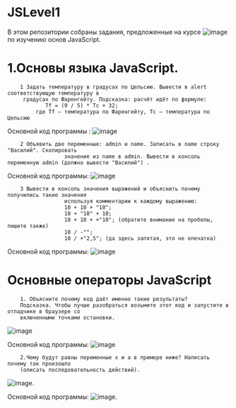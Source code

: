# JSLevel1
В этом репозитории собраны задания, предложенные на курсе ![image](https://user-images.githubusercontent.com/87894035/151812209-e8457968-fd43-4d1e-bceb-07cac0335db6.png) по изучению основ JavaScript. 



# 1.Основы языка JavaScript. 
        1 Задать температуру в градусах по Цельсию. Вывести в alert соответствующую температуру в
         градусах по Фаренгейту. Подсказка: расчёт идёт по формуле:
                Tf = (9 / 5) * Tc + 32;
             где Tf – температура по Фаренгейту, Tc – температура по Цельсию
            

Основной код программы :
![image](https://user-images.githubusercontent.com/87894035/152173358-eba30cd3-51e5-43b9-ad25-071b41eb2497.png)
            
        2 Объявить две переменные: admin и name. Записать в name строку "Василий". Скопировать
                      значение из name в admin. Вывести в консоль переменную admin (должно вывести "Василий") .

Основной код программы:
![image](https://user-images.githubusercontent.com/87894035/152174267-e360665f-e2c3-49c8-ad5b-630546c2ab61.png)

        3 Вывести в консоль значения выражений и объяснить почему получились такие значения
                      используя комментарии к каждому выражению:
                      10 + 10 + "10";
                      10 + "10" + 10;
                      10 + 10 + +"10"; (обратите внимание на пробелы, пишите также)
                      10 / -"";
                      10 / +"2,5"; (да здесь запятая, это не опечатка)
              
Основной код программы:
![image](https://user-images.githubusercontent.com/87894035/152174742-20a2efb3-a86e-45ca-8901-667126bda559.png)

# Основные операторы JavaScript

        1. Объясните почему код даёт именно такие результаты?
        Подсказка. Чтобы лучше разобраться возьмите этот код и запустите в отладчике в браузере со
        включенными точками остановки.
![image](https://user-images.githubusercontent.com/87894035/152176572-40e9b563-3e05-4eed-98b9-08e475e34603.png)

Основной код программы:
![image](https://user-images.githubusercontent.com/87894035/152176852-6910ffea-0516-442c-8210-fd983819450d.png)

        2.Чему будут равны переменные x и a в примере ниже? Написать почему так произошло
        (описать последовательность действий).
![image](https://user-images.githubusercontent.com/87894035/152177274-0e2217c2-afa6-464a-b073-44fc392135ef.png).

Основной код программы:
![image](https://user-images.githubusercontent.com/87894035/152177368-2ef8f578-2b30-4b29-a5fd-3eb975ddc5c5.png).




